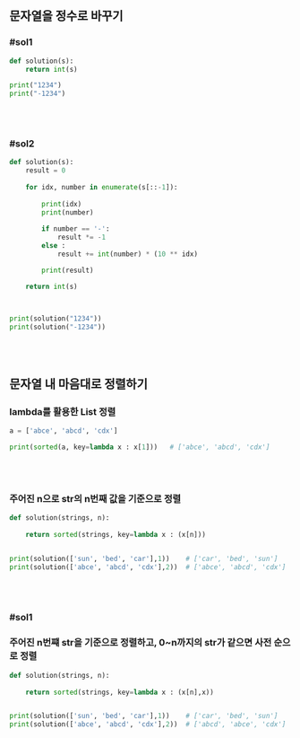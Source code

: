 ## 문자열을 정수로 바꾸기

### #sol1 

```python 
def solution(s):
    return int(s)

print("1234")
print("-1234")
```

<br>

<br>

### #sol2

```python 
def solution(s):
    result = 0 
    
    for idx, number in enumerate(s[::-1]):
        
        print(idx)
        print(number)
        
        if number == '-':
            result *= -1
        else :
            result += int(number) * (10 ** idx)

        print(result)

    return int(s)



print(solution("1234"))
print(solution("-1234"))
```

<br>

<br>



## 문자열 내 마음대로 정렬하기

### lambda를 활용한 List 정렬

```python
a = ['abce', 'abcd', 'cdx']

print(sorted(a, key=lambda x : x[1]))	# ['abce', 'abcd', 'cdx']
```

<br>

<br>

### 주어진 n으로 str의 n번째 값을 기준으로 정렬

``` python
def solution(strings, n):
    
    return sorted(strings, key=lambda x : (x[n]))


print(solution(['sun', 'bed', 'car'],1))	# ['car', 'bed', 'sun']
print(solution(['abce', 'abcd', 'cdx'],2))	# ['abce', 'abcd', 'cdx']
```



<br>

<br>

### #sol1

### 주어진 n번쨰 str을 기준으로 정렬하고, 0~n까지의 str가 같으면 사전 순으로 정렬

```python
def solution(strings, n):
    
    return sorted(strings, key=lambda x : (x[n],x))


print(solution(['sun', 'bed', 'car'],1))	# ['car', 'bed', 'sun']
print(solution(['abce', 'abcd', 'cdx'],2))	# ['abcd', 'abce', 'cdx']
```

<br>

<br>

